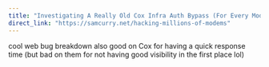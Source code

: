 ```yaml
---
title: "Investigating A Really Old Cox Infra Auth Bypass (For Every Modem)"
direct_link: "https://samcurry.net/hacking-millions-of-modems"
---
```


cool web bug breakdown also good on Cox for having a quick response time (but bad on them for not having good visibility in the first place lol)
